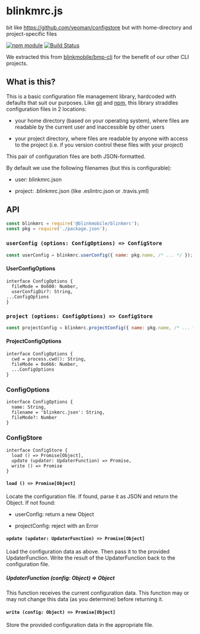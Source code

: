 # blinkmrc.js

bit like https://github.com/yeoman/configstore but with home-directory and project-specific files

[![npm module](https://img.shields.io/npm/v/@blinkmobile/blinkmrc.svg)](https://www.npmjs.com/package/@blinkmobile/blinkmrc)
[![Build Status](https://travis-ci.org/blinkmobile/bmp-cli.svg?branch=master)](https://travis-ci.org/blinkmobile/blinkmrc.js)


We extracted this from [blinkmobile/bmp-cli](https://github.com/blinkmobile/bmp-cli) for the benefit of our other CLI projects.


## What is this?

This is a basic configuration file management library, hardcoded with defaults that suit our purposes. Like [git](http://git-scm.com/) and [npm](https://www.npmjs.com/package/npm), this library straddles configuration files in 2 locations:

- your home directory (based on your operating system), where files are readable by the current user and inaccessible by other users

- your project directory, where files are readable by anyone with access to the project (i.e. if you version control these files with your project)

This pair of configuration files are both JSON-formatted.

By default we use the following filenames (but this is configurable):

- user: blinkmrc.json

- project: .blinkmrc.json (like .eslintrc.json or .travis.yml)


## API

```js
const blinkmrc = require('@blinkmobile/blinkmrc');
const pkg = require('./package.json');
```


### `userConfig (options: ConfigOptions) => ConfigStore`

```js
const userConfig = blinkmrc.userConfig({ name: pkg.name, /* ... */ });
```


#### UserConfigOptions

```
interface ConfigOptions {
  fileMode = 0o600: Number,
  userConfigDir?: String,
...ConfigOptions
}
```


### `project (options: ConfigOptions) => ConfigStore`

```js
const projectConfig = blinkmrc.projectConfig({ name: pkg.name, /* ... */ });
```


#### ProjectConfigOptions

```
interface ConfigOptions {
  cwd = process.cwd(): String,
  fileMode = 0o666: Number,
  ...ConfigOptions
}
```


### ConfigOptions

```
interface ConfigOptions {
  name: String,
  filename = 'blinkmrc.json': String,
  fileMode?: Number
}
```


### ConfigStore

```
interface ConfigStore {
  load () => Promise[Object],
  update (updater: UpdaterFunction) => Promise,
  write () => Promise
}
```


#### `load () => Promise[Object]`

Locate the configuration file.
If found, parse it as JSON and return the Object.
If not found:

- userConfig: return a new Object

- projectConfig: reject with an Error


#### `update (updater: UpdaterFunction) => Promise[Object]`

Load the configuration data as above.
Then pass it to the provided UpdaterFunction.
Write the result of the UpdaterFunction back to the configuration file.


##### UpdaterFunction (config: Object) => Object

This function receives the current configuration data.
This function may or may not change this data (as you determine) before returning it.


#### `write (config: Object) => Promise[Object]`

Store the provided configuration data in the appropriate file.
